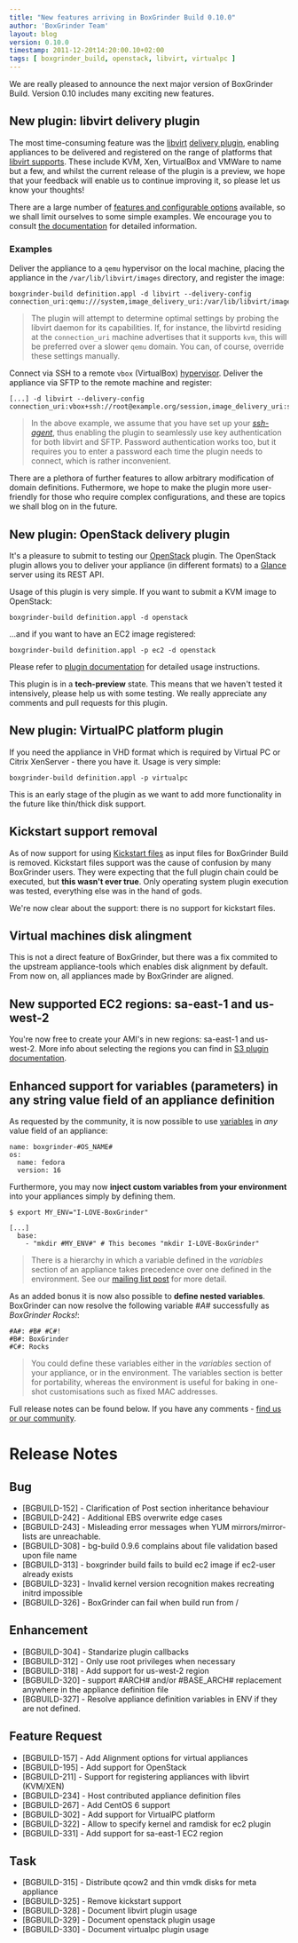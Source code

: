 ```yaml
---
title: "New features arriving in BoxGrinder Build 0.10.0"
author: 'BoxGrinder Team'
layout: blog
version: 0.10.0
timestamp: 2011-12-20t14:20:00.10+02:00
tags: [ boxgrinder_build, openstack, libvirt, virtualpc ]
---
```


We are really pleased to announce the next major version of BoxGrinder Build. Version 0.10 includes many exciting new features.

## New plugin: libvirt delivery plugin

The most time-consuming feature was the [libvirt](http://libvirt.org/) [delivery plugin](/tutorials/boxgrinder-build-plugins/#Libvirt_Delivery_Plugin), enabling appliances to be delivered and registered on the range of platforms that [libvirt supports](http://libvirt.org/index.html).  These include KVM, Xen, VirtualBox and VMWare to name but a few, and whilst the current release of the plugin is a preview, we hope that your feedback will enable us to continue improving it, so please let us know your thoughts!

There are a large number of [features and configurable options](/tutorials/boxgrinder-build-plugins/#Libvirt_Delivery_Plugin) available, so we shall limit ourselves to some simple examples. We encourage you to consult [the documentation](/tutorials/boxgrinder-build-plugins/#libvirt_Delivery_Plugin) for detailed information.

### Examples
Deliver the appliance to a `qemu` hypervisor on the local machine, placing the appliance in the `/var/lib/libvirt/images` directory, and register the image:  

    boxgrinder-build definition.appl -d libvirt --delivery-config connection_uri:qemu:///system,image_delivery_uri:/var/lib/libvirt/images  

>The plugin will attempt to determine optimal settings by probing the libvirt daemon for its capabilities. If, for instance, the libvirtd residing at the `connection_uri` machine advertises that it supports `kvm`, this will be preferred over a slower `qemu` domain. You can, of course, override these settings manually.

Connect via SSH to a remote `vbox` (VirtualBox) [hypervisor](http://libvirt.org/drvvbox.html). Deliver the appliance via SFTP to the remote machine and register:   

    [...] -d libvirt --delivery-config connection_uri:vbox+ssh://root@example.org/session,image_delivery_uri:sftp://root@example.org/var/lib/libvirt/images
    
>In the above example, we assume that you have set up your [_ssh-agent_](http://mah.everybody.org/docs/ssh), thus enabling the plugin to seamlessly use key authentication for both libvirt and SFTP. Password authentication works too, but it requires you to enter a password each time the plugin needs to connect, which is rather inconvenient.  

There are a plethora of further features to allow arbitrary modification of domain definitions. Futhermore, we hope to make the plugin more user-friendly for those who require complex configurations, and these are topics we shall blog on in the future. 

## New plugin: OpenStack delivery plugin

It's a pleasure to submit to testing our [OpenStack](http://openstack.org/) plugin. The OpenStack plugin allows you to deliver your appliance (in different formats) to a [Glance](http://glance.openstack.org/) server using its REST API.

Usage of this plugin is very simple. If you want to submit a KVM image to OpenStack:

    boxgrinder-build definition.appl -d openstack

...and if you want to have an EC2 image registered:

    boxgrinder-build definition.appl -p ec2 -d openstack

Please refer to [plugin documentation](/tutorials/boxgrinder-build-plugins/#OpenStack_Delivery_Plugin) for detailed usage instructions.

This plugin is in a **tech-preview** state. This means that we haven't tested it intensively, please help us with some testing. We really appreciate any comments and pull requests for this plugin.


## New plugin: VirtualPC platform plugin

If you need the appliance in VHD format which is required by Virtual PC or Citrix XenServer - there you have it. Usage is very simple:

    boxgrinder-build definition.appl -p virtualpc

This is an early stage of the plugin as we want to add more functionality in the future like thin/thick disk support.

## Kickstart support removal

As of now support for using [Kickstart files](http://fedoraproject.org/wiki/Anaconda/Kickstart) as input files for BoxGrinder Build is removed. Kickstart files support was the cause of confusion by many BoxGrinder users. They were expecting that the full plugin chain could be executed, but **this wasn't ever true**. Only operating system plugin execution was tested, everything else was in the hand of gods.

We're now clear about the support: there is no support for kickstart files.

## Virtual machines disk alingment

This is not a direct feature of BoxGrinder, but there was a fix commited to the upstream appliance-tools which enables disk alignment by default. From now on, all appliances made by BoxGrinder are aligned.

## New supported EC2 regions: sa-east-1 and us-west-2

You're now free to create your AMI's in new regions: sa-east-1 and us-west-2. More info about selecting the regions you can find in [S3 plugin documentation](/tutorials/boxgrinder-build-plugins/#S3_Delivery_Plugin).

## Enhanced support for variables (parameters) in any string value field of an appliance definition

As requested by the community, it is now possible to use [variables](http://boxgrinder.org/tutorials/appliance-definition-parameters/) in *any* value field of an appliance: 

    name: boxgrinder-#OS_NAME#
    os:
      name: fedora
      version: 16

Furthermore, you may now **inject custom variables from your environment** into your appliances simply by defining them.

    $ export MY_ENV="I-LOVE-BoxGrinder"
    
    [...]
      base:
        - "mkdir #MY_ENV#" # This becomes "mkdir I-LOVE-BoxGrinder"

> There is a hierarchy in which a variable defined in the *variables* section of an appliance takes precedence over one defined in the environment. See our [mailing list post](http://markmail.org/message/we5abw2bwon36uva) for more detail.    

As an added bonus it is now also possible to **define nested variables**.  BoxGrinder can now resolve the following variable *#A#* successfully as *BoxGrinder Rocks!*:

    #A#: #B# #C#!
    #B#: BoxGrinder
    #C#: Rocks
    
> You could define these variables either in the *variables* section of your appliance, or in the environment. The variables section is better for portability, whereas the environment is useful for baking in one-shot customisations such as fixed MAC addresses. 

Full release notes can be found below. If you have any comments - [find us or our community](/community/).

# Release Notes

## Bug

* [BGBUILD-152] - Clarification of Post section inheritance behaviour
* [BGBUILD-242] - Additional EBS overwrite edge cases
* [BGBUILD-243] - Misleading error messages when YUM mirrors/mirror-lists are unreachable.
* [BGBUILD-308] - bg-build 0.9.6 complains about file validation based upon file name
* [BGBUILD-313] - boxgrinder build fails to build ec2 image if ec2-user already exists
* [BGBUILD-323] - Invalid kernel version recognition makes recreating initrd impossible
* [BGBUILD-326] - BoxGrinder can fail when build run from / 

## Enhancement
 
* [BGBUILD-304] - Standarize plugin callbacks
* [BGBUILD-312] - Only use root privileges when necessary
* [BGBUILD-318] - Add support for us-west-2 region
* [BGBUILD-320] - support #ARCH# and/or #BASE_ARCH# replacement anywhere in the appliance definition file
* [BGBUILD-327] - Resolve appliance definition variables in ENV if they are not defined.

## Feature Request

* [BGBUILD-157] - Add Alignment options for virtual appliances
* [BGBUILD-195] - Add support for OpenStack
* [BGBUILD-211] - Support for registering appliances with libvirt (KVM/XEN)
* [BGBUILD-234] - Host contributed appliance definition files
* [BGBUILD-267] - Add CentOS 6 support
* [BGBUILD-302] - Add support for VirtualPC platform
* [BGBUILD-322] - Allow to specify kernel and ramdisk for ec2 plugin
* [BGBUILD-331] - Add support for sa-east-1 EC2 region

## Task

* [BGBUILD-315] - Distribute qcow2 and thin vmdk disks for meta appliance
* [BGBUILD-325] - Remove kickstart support
* [BGBUILD-328] - Document libvirt plugin usage
* [BGBUILD-329] - Document openstack plugin usage
* [BGBUILD-330] - Document virtualpc plugin usage





